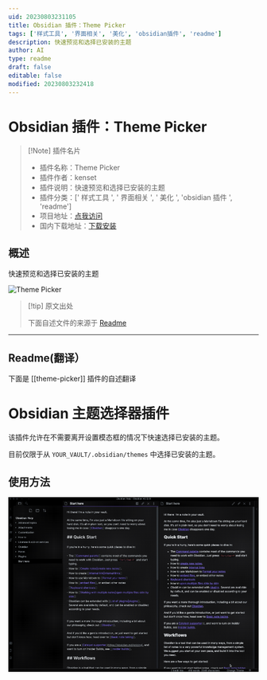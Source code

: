 ```yaml
---
uid: 20230803231105
title: Obsidian 插件：Theme Picker
tags: ['样式工具', '界面相关', '美化', 'obsidian插件', 'readme']
description: 快速预览和选择已安装的主题
author: AI
type: readme
draft: false
editable: false
modified: 20230803232418
---
```


# Obsidian 插件：Theme Picker

> [!Note] 插件名片
> - 插件名称：Theme Picker
> - 插件作者：kenset
> - 插件说明：快速预览和选择已安装的主题
> - 插件分类：[' 样式工具 ', ' 界面相关 ', ' 美化 ', 'obsidian 插件 ', 'readme']
> - 项目地址：[点我访问](https://github.com/kenset/obsidian-theme-picker)
> - 国内下载地址：[下载安装](https://pkmer.cn/products/plugin/pluginMarket/?theme-picker)

## 概述

快速预览和选择已安装的主题

![Theme Picker](https://cdn.pkmer.cn/covers/theme-picker.PNG!pkmer)

> [!tip] 原文出处
>
>下面自述文件的来源于 [Readme](https://ghproxy.net/https://raw.githubusercontent.com/kenset/obsidian-theme-picker/next/README.md)
>

---

## Readme(翻译）

下面是 [[theme-picker]] 插件的自述翻译

# Obsidian 主题选择器插件

该插件允许在不需要离开设置模态框的情况下快速选择已安装的主题。

目前仅限于从 `YOUR_VAULT/.obsidian/themes` 中选择已安装的主题。

## 使用方法

![插件使用GIF](https://raw.githubusercontent.com/kenset/obsidian-theme-picker/next/obsidian-theme-picker-usage.gif)
